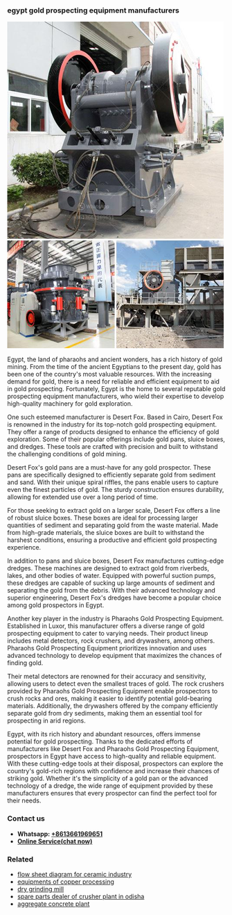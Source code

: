 <h3>egypt gold prospecting equipment manufacturers</h3><img src='1708497539.jpg' alt=''><p>Egypt, the land of pharaohs and ancient wonders, has a rich history of gold mining. From the time of the ancient Egyptians to the present day, gold has been one of the country's most valuable resources. With the increasing demand for gold, there is a need for reliable and efficient equipment to aid in gold prospecting. Fortunately, Egypt is the home to several reputable gold prospecting equipment manufacturers, who wield their expertise to develop high-quality machinery for gold exploration.</p><p>One such esteemed manufacturer is Desert Fox. Based in Cairo, Desert Fox is renowned in the industry for its top-notch gold prospecting equipment. They offer a range of products designed to enhance the efficiency of gold exploration. Some of their popular offerings include gold pans, sluice boxes, and dredges. These tools are crafted with precision and built to withstand the challenging conditions of gold mining.</p><p>Desert Fox's gold pans are a must-have for any gold prospector. These pans are specifically designed to efficiently separate gold from sediment and sand. With their unique spiral riffles, the pans enable users to capture even the finest particles of gold. The sturdy construction ensures durability, allowing for extended use over a long period of time.</p><p>For those seeking to extract gold on a larger scale, Desert Fox offers a line of robust sluice boxes. These boxes are ideal for processing larger quantities of sediment and separating gold from the waste material. Made from high-grade materials, the sluice boxes are built to withstand the harshest conditions, ensuring a productive and efficient gold prospecting experience.</p><p>In addition to pans and sluice boxes, Desert Fox manufactures cutting-edge dredges. These machines are designed to extract gold from riverbeds, lakes, and other bodies of water. Equipped with powerful suction pumps, these dredges are capable of sucking up large amounts of sediment and separating the gold from the debris. With their advanced technology and superior engineering, Desert Fox's dredges have become a popular choice among gold prospectors in Egypt.</p><p>Another key player in the industry is Pharaohs Gold Prospecting Equipment. Established in Luxor, this manufacturer offers a diverse range of gold prospecting equipment to cater to varying needs. Their product lineup includes metal detectors, rock crushers, and drywashers, among others. Pharaohs Gold Prospecting Equipment prioritizes innovation and uses advanced technology to develop equipment that maximizes the chances of finding gold.</p><p>Their metal detectors are renowned for their accuracy and sensitivity, allowing users to detect even the smallest traces of gold. The rock crushers provided by Pharaohs Gold Prospecting Equipment enable prospectors to crush rocks and ores, making it easier to identify potential gold-bearing materials. Additionally, the drywashers offered by the company efficiently separate gold from dry sediments, making them an essential tool for prospecting in arid regions.</p><p>Egypt, with its rich history and abundant resources, offers immense potential for gold prospecting. Thanks to the dedicated efforts of manufacturers like Desert Fox and Pharaohs Gold Prospecting Equipment, prospectors in Egypt have access to high-quality and reliable equipment. With these cutting-edge tools at their disposal, prospectors can explore the country's gold-rich regions with confidence and increase their chances of striking gold. Whether it's the simplicity of a gold pan or the advanced technology of a dredge, the wide range of equipment provided by these manufacturers ensures that every prospector can find the perfect tool for their needs.</p><h3>Contact us</h3><ul><li><strong>Whatsapp:&nbsp;<a href="https://wa.me/8613661969651">+8613661969651</a></strong></li><li><a href="https://swt.shibang-china.com/?git&amp;zhl&amp;egypt gold prospecting equipment manufacturers"><strong>Online Service(chat now)</strong></a></li></ul><h3>Related</h3><ul><li><a href='flow sheet diagram for ceramic industry.md'>flow sheet diagram for ceramic industry</a></li><li><a href='equipments of copper processing.md'>equipments of copper processing</a></li><li><a href='dry grinding mill.md'>dry grinding mill</a></li><li><a href='spare parts dealer of crusher plant in odisha.md'>spare parts dealer of crusher plant in odisha</a></li><li><a href='aggregate concrete plant.md'>aggregate concrete plant</a></li></ul>